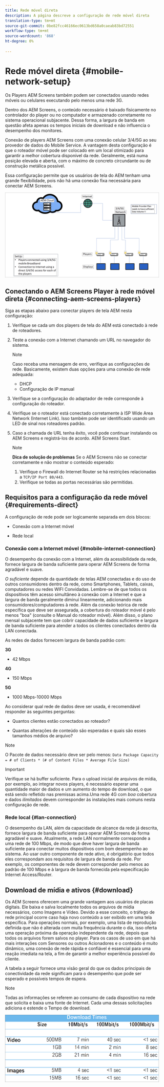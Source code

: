 ```yaml
---
title: Rede móvel direta
description: A página descreve a configuração de rede móvel direta
translation-type: tm+mt
source-git-commit: 0be82fcc46166ec0613bd658a0caeab83bd72551
workflow-type: tm+mt
source-wordcount: '868'
ht-degree: 0%

---
```



# Rede móvel direta {#mobile-network-setup}

Os Players AEM Screens também podem ser conectados usando redes móveis ou celulares executando pelo menos uma rede 3G.

Dentro dos AEM Screens, o conteúdo necessário é baixado fisicamente no controlador do player ou no computador e armazenado corretamente no sistema operacional subjacente. Dessa forma, a largura de banda em questão afeta apenas os tempos iniciais de download e não influencia o desempenho dos monitores.

Conexão de players AEM Screens com uma conexão celular 3/4/5G ao seu provedor de dados do Mobile Service. A vantagem desta configuração é que o roteador móvel pode ser colocado em um local otimizado para garantir a melhor cobertura disponível da rede. Geralmente, está numa posição elevada e aberta, com o máximo de concreto circundante ou de construção metálica possível.

Essa configuração permite que os usuários de tela do AEM tenham uma grande flexibilidade, pois não há uma conexão fixa necessária para conectar AEM Screens.

![](/help/using/assets/direct-mobile-1.png)

## Conectando o AEM Screens Player à rede móvel direta {#connecting-aem-screens-players}

Siga as etapas abaixo para conectar players de tela AEM nesta configuração:

1. Verifique se cada um dos players de tela do AEM está conectado à rede de roteadores.

1. Teste a conexão com a Internet chamando um URL no navegador do sistema.

   >[!NOTE]
   >Caso receba uma mensagem de erro, verifique as configurações de rede. Basicamente, existem duas opções para uma conexão de rede adequada:
   >* DHCP
   >* Configuração de IP manual


1. Verifique se a configuração do adaptador de rede corresponde à configuração do roteador.

1. Verifique se o roteador está conectado corretamente à ISP Wide Area Network (Internet Link). Isso também pode ser identificado usando um LED de sinal nos roteadores padrão.

1. Caso a chamada de URL tenha êxito, você pode continuar instalando os AEM Screens e registrá-los de acordo. AEM Screens Start.

   >[!NOTE]
   >**Dica de solução de problemas**
   >Se o AEM Screens não se conectar corretamente e não mostrar o conteúdo esperado:
   >
   >1. Verifique o Firewall do Internet Router se há restrições relacionadas a `TCP/IP Port 80/443`.
   >1. Verifique se todas as portas necessárias são permitidas.



## Requisitos para a configuração da rede móvel {#requirements-direct}

A configuração de rede pode ser logicamente separada em dois blocos:

* Conexão com a Internet móvel

* Rede local

### Conexão com a Internet móvel {#mobile-internet-connection}

O desempenho da conexão com a Internet, além da acessibilidade da rede, fornece largura de banda suficiente para operar AEM Screens de forma agradável e suave.

*O suficiente* depende da quantidade de telas AEM conectadas e do uso de outros consumidores dentro da rede, como Smartphones, Tablets, caixas, computadores ou redes WIFI Convidadas.
Lembre-se de que todos os dispositivos têm acesso simultâneo à conexão com a Internet e que a largura de banda geralmente diminui linearmente, adicionando mais consumidores/computadores à rede.
Além da conexão teórica de rede específica que deve ser assegurada, a cobertura do roteador móvel é pelo menos &quot;boa&quot; (consulte o Manual do roteador móvel). Além disso, o plano mensal subjacente tem que cobrir capacidade de dados suficiente e largura de banda suficiente para atender a todos os clientes conectados dentro da LAN conectada.

As redes de dados fornecem largura de banda padrão com:

**3G**
* 42 Mbps

**4G**
* 150 Mbps

**5G**
* 1000 Mbps-10000 Mbps

Ao considerar qual rede de dados deve ser usada, é recomendável responder às seguintes perguntas:

* Quantos clientes estão conectados ao roteador?

* Quantas alterações de conteúdo são esperadas e quais são esses tamanhos médios de arquivo?

>[!NOTE]
>O Pacote de dados necessário deve ser pelo menos:
`Data Package Capacity = # of Clients * (# of Content Files * Average File Size)`

>[!IMPORTANT]
>Verifique se há buffer suficiente.
>Para o upload inicial de arquivos de mídia, por exemplo, ao integrar novos players, é necessário esperar uma quantidade maior de dados e um aumento do tempo de download, o que está sendo refletido nas premissas acima.Uma rede 4G com *boa* cobertura e dados *ilimitados* devem corresponder às instalações mais comuns nesta configuração de rede.


### Rede local {#lan-connection}

O desempenho da LAN, além da capacidade de alcance da rede já descrita, fornece largura de banda suficiente para operar AEM Screens de forma agradável e suave. Atualmente, a rede LAN normalmente corresponde a uma rede de 100 Mbps, de modo que deve haver largura de banda suficiente para conectar muitos dispositivos com bom desempenho ao sistema. Ao usar outro componente de rede ativo, é obrigatório que todos eles correspondam aos requisitos de largura de banda da rede. Por exemplo, os componentes de rede devem corresponder pelo menos ao padrão de 100 Mbps e à largura de banda fornecida pela especificação Internet Access/Router.

## Download de mídia e ativos {#download}

Os AEM Screens oferecem uma grande vantagem aos usuários de placas digitais. Ele baixa e salva localmente todos os arquivos de mídia necessários, como Imagens e Vídeo. Devido a esse conceito, o tráfego de rede principal ocorre caso haja novo conteúdo a ser exibido em uma tela específica.
Para operações normais, por exemplo, uma lista de reprodução definida que não é alterada com muita frequência durante o dia, isso oferta uma operação próxima da operação independente da rede, depois que todos os arquivos forem salvos no player.
Para os casos de uso em que há mais interações com Sensores ou outros Acionadores e o conteúdo é muito dinâmico, uma conexão de rede rápida e confiável é essencial para uma reação imediata na tela, a fim de garantir a melhor experiência possível do cliente.

A tabela a seguir fornece uma visão geral do que os dados principais de conectividade da rede significam para o desempenho que pode ser esperado e possíveis tempos de espera.
>[!NOTE]
>Todas as informações se referem ao consumo de cada dispositivo na rede que solicita e baixa uma fonte de Internet. Cada uma dessas solicitações adiciona e estende o Tempo de download.

![](/help/using/assets/download-times-mobile.png)



